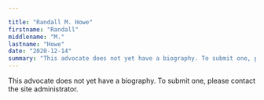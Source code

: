 ```yaml
---

title: "Randall M. Howe"
firstname: "Randall"
middlename: "M."
lastname: "Howe"
date: "2020-12-14"
summary: "This advocate does not yet have a biography. To submit one, please contact the site administrator."
---
```

This advocate does not yet have a biography. To submit one, please contact the site administrator.

